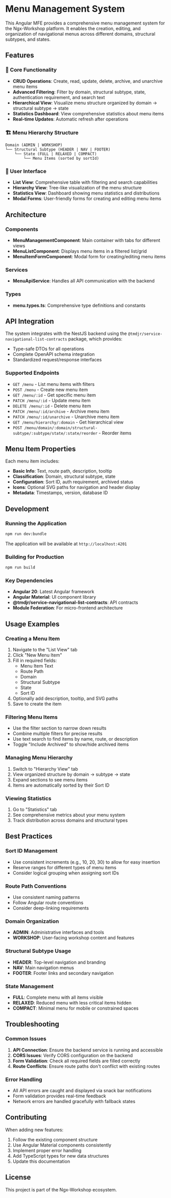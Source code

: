 # Menu Management System

This Angular MFE provides a comprehensive menu management system for the Ngx-Workshop platform. It enables the creation, editing, and organization of navigational menus across different domains, structural subtypes, and states.

## Features

### 🎯 Core Functionality

- **CRUD Operations**: Create, read, update, delete, archive, and unarchive menu items
- **Advanced Filtering**: Filter by domain, structural subtype, state, authentication requirement, and search text
- **Hierarchical View**: Visualize menu structure organized by domain → structural subtype → state
- **Statistics Dashboard**: View comprehensive statistics about menu items
- **Real-time Updates**: Automatic refresh after operations

### 🏗️ Menu Hierarchy Structure

```
Domain (ADMIN | WORKSHOP)
└── Structural Subtype (HEADER | NAV | FOOTER)
    └── State (FULL | RELAXED | COMPACT)
        └── Menu Items (sorted by sortId)
```

### 📱 User Interface

- **List View**: Comprehensive table with filtering and search capabilities
- **Hierarchy View**: Tree-like visualization of the menu structure
- **Statistics View**: Dashboard showing menu statistics and distributions
- **Modal Forms**: User-friendly forms for creating and editing menu items

## Architecture

### Components

- **MenuManagementComponent**: Main container with tabs for different views
- **MenuListComponent**: Displays menu items in a filtered list/grid
- **MenuItemFormComponent**: Modal form for creating/editing menu items

### Services

- **MenuApiService**: Handles all API communication with the backend

### Types

- **menu.types.ts**: Comprehensive type definitions and constants

## API Integration

The system integrates with the NestJS backend using the `@tmdjr/service-navigational-list-contracts` package, which provides:

- Type-safe DTOs for all operations
- Complete OpenAPI schema integration
- Standardized request/response interfaces

### Supported Endpoints

- `GET /menu` - List menu items with filters
- `POST /menu` - Create new menu item
- `GET /menu/:id` - Get specific menu item
- `PATCH /menu/:id` - Update menu item
- `DELETE /menu/:id` - Delete menu item
- `PATCH /menu/:id/archive` - Archive menu item
- `PATCH /menu/:id/unarchive` - Unarchive menu item
- `GET /menu/hierarchy/:domain` - Get hierarchical view
- `POST /menu/domain/:domain/structural-subtype/:subtype/state/:state/reorder` - Reorder items

## Menu Item Properties

Each menu item includes:

- **Basic Info**: Text, route path, description, tooltip
- **Classification**: Domain, structural subtype, state
- **Configuration**: Sort ID, auth requirement, archived status
- **Icons**: Optional SVG paths for navigation and header display
- **Metadata**: Timestamps, version, database ID

## Development

### Running the Application

```bash
npm run dev:bundle
```

The application will be available at `http://localhost:4201`

### Building for Production

```bash
npm run build
```

### Key Dependencies

- **Angular 20**: Latest Angular framework
- **Angular Material**: UI component library
- **@tmdjr/service-navigational-list-contracts**: API contracts
- **Module Federation**: For micro-frontend architecture

## Usage Examples

### Creating a Menu Item

1. Navigate to the "List View" tab
2. Click "New Menu Item"
3. Fill in required fields:
   - Menu Item Text
   - Route Path
   - Domain
   - Structural Subtype
   - State
   - Sort ID
4. Optionally add description, tooltip, and SVG paths
5. Save to create the item

### Filtering Menu Items

- Use the filter section to narrow down results
- Combine multiple filters for precise results
- Use text search to find items by name, route, or description
- Toggle "Include Archived" to show/hide archived items

### Managing Menu Hierarchy

1. Switch to "Hierarchy View" tab
2. View organized structure by domain → subtype → state
3. Expand sections to see menu items
4. Items are automatically sorted by their Sort ID

### Viewing Statistics

1. Go to "Statistics" tab
2. See comprehensive metrics about your menu system
3. Track distribution across domains and structural types

## Best Practices

### Sort ID Management

- Use consistent increments (e.g., 10, 20, 30) to allow for easy insertion
- Reserve ranges for different types of menu items
- Consider logical grouping when assigning sort IDs

### Route Path Conventions

- Use consistent naming patterns
- Follow Angular route conventions
- Consider deep-linking requirements

### Domain Organization

- **ADMIN**: Administrative interfaces and tools
- **WORKSHOP**: User-facing workshop content and features

### Structural Subtype Usage

- **HEADER**: Top-level navigation and branding
- **NAV**: Main navigation menus
- **FOOTER**: Footer links and secondary navigation

### State Management

- **FULL**: Complete menu with all items visible
- **RELAXED**: Reduced menu with less critical items hidden
- **COMPACT**: Minimal menu for mobile or constrained spaces

## Troubleshooting

### Common Issues

1. **API Connection**: Ensure the backend service is running and accessible
2. **CORS Issues**: Verify CORS configuration on the backend
3. **Form Validation**: Check all required fields are filled correctly
4. **Route Conflicts**: Ensure route paths don't conflict with existing routes

### Error Handling

- All API errors are caught and displayed via snack bar notifications
- Form validation provides real-time feedback
- Network errors are handled gracefully with fallback states

## Contributing

When adding new features:

1. Follow the existing component structure
2. Use Angular Material components consistently
3. Implement proper error handling
4. Add TypeScript types for new data structures
5. Update this documentation

## License

This project is part of the Ngx-Workshop ecosystem.
